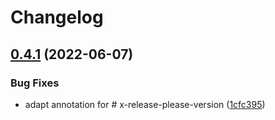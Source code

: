 # Changelog

## [0.4.1](https://github.com/conplementAG/cops-controller/compare/v0.4.0...v0.4.1) (2022-06-07)


### Bug Fixes

* adapt annotation for # x-release-please-version ([1cfc395](https://github.com/conplementAG/cops-controller/commit/1cfc39516526ee8dcc6ceede385a0bed81ec8ebd))
